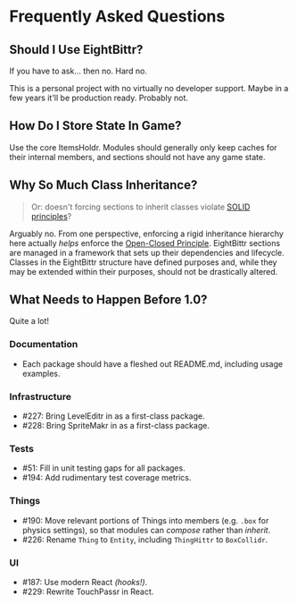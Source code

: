 # Frequently Asked Questions

## Should I Use EightBittr?

If you have to ask... then no.
Hard no.

This is a personal project with no virtually no developer support.
Maybe in a few years it'll be production ready.
Probably not.

## How Do I Store State In Game?

Use the core ItemsHoldr.
Modules should generally only keep caches for their internal members, and sections should not have any game state.

## Why So Much Class Inheritance?

> Or: doesn't forcing sections to inherit classes violate [SOLID principles](https://en.wikipedia.org/wiki/SOLID)?

Arguably no.
From one perspective, enforcing a rigid inheritance hierarchy here actually _helps_ enforce the [Open-Closed Principle](https://en.wikipedia.org/wiki/Open%E2%80%93closed_principle).
EightBittr sections are managed in a framework that sets up their dependencies and lifecycle.
Classes in the EightBittr structure have defined purposes and, while they may be extended within their purposes, should not be drastically altered.

## What Needs to Happen Before 1.0?

Quite a lot!

### Documentation

-   Each package should have a fleshed out README.md, including usage examples.

### Infrastructure

-   #227: Bring LevelEditr in as a first-class package.
-   #228: Bring SpriteMakr in as a first-class package.

### Tests

-   #51: Fill in unit testing gaps for all packages.
-   #194: Add rudimentary test coverage metrics.

### Things

-   #190: Move relevant portions of Things into members (e.g. `.box` for physics settings), so that modules can _compose_ rather than _inherit_.
-   #226: Rename `Thing` to `Entity`, including `ThingHittr` to `BoxCollidr`.

### UI

-   #187: Use modern React _(hooks!)_.
-   #229: Rewrite TouchPassr in React.
